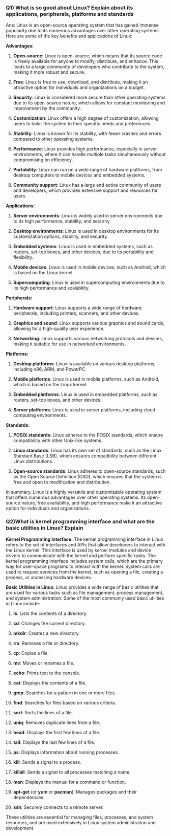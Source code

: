 ### Q1) What is so good about Linux? Explain about its applications, peripherals, platforms and standards

Ans:
Linux is an open-source operating system that has gained immense popularity due to its numerous advantages over other operating systems. Here are some of the key benefits and applications of Linux:

**Advantages:**

1. **Open-source**: Linux is open-source, which means that its source code is freely available for anyone to modify, distribute, and enhance. This leads to a large community of developers who contribute to the system, making it more robust and secure.

2. **Free**: Linux is free to use, download, and distribute, making it an attractive option for individuals and organizations on a budget.

3. **Security**: Linux is considered more secure than other operating systems due to its open-source nature, which allows for constant monitoring and improvement by the community.

4. **Customization**: Linux offers a high degree of customization, allowing users to tailor the system to their specific needs and preferences.

5. **Stability**: Linux is known for its stability, with fewer crashes and errors compared to other operating systems.

6. **Performance**: Linux provides high performance, especially in server environments, where it can handle multiple tasks simultaneously without compromising on efficiency.

7. **Portability**: Linux can run on a wide range of hardware platforms, from desktop computers to mobile devices and embedded systems.

8. **Community support**: Linux has a large and active community of users and developers, which provides extensive support and resources for users.

**Applications:**

1. **Server environments**: Linux is widely used in server environments due to its high performance, stability, and security.

2. **Desktop environments**: Linux is used in desktop environments for its customization options, stability, and security.

3. **Embedded systems**: Linux is used in embedded systems, such as routers, set-top boxes, and other devices, due to its portability and flexibility.

4. **Mobile devices**: Linux is used in mobile devices, such as Android, which is based on the Linux kernel.

5. **Supercomputing**: Linux is used in supercomputing environments due to its high performance and scalability.

**Peripherals:**

1. **Hardware support**: Linux supports a wide range of hardware peripherals, including printers, scanners, and other devices.

2. **Graphics and sound**: Linux supports various graphics and sound cards, allowing for a high-quality user experience.

3. **Networking**: Linux supports various networking protocols and devices, making it suitable for use in networked environments.

**Platforms:**

1. **Desktop platforms**: Linux is available on various desktop platforms, including x86, ARM, and PowerPC.

2. **Mobile platforms**: Linux is used in mobile platforms, such as Android, which is based on the Linux kernel.

3. **Embedded platforms**: Linux is used in embedded platforms, such as routers, set-top boxes, and other devices.

4. **Server platforms**: Linux is used in server platforms, including cloud computing environments.

**Standards:**

1. **POSIX standards**: Linux adheres to the POSIX standards, which ensure compatibility with other Unix-like systems.

2. **Linux standards**: Linux has its own set of standards, such as the Linux Standard Base (LSB), which ensures compatibility between different Linux distributions.

3. **Open-source standards**: Linux adheres to open-source standards, such as the Open Source Definition (OSD), which ensures that the system is free and open to modification and distribution.

In summary, Linux is a highly versatile and customizable operating system that offers numerous advantages over other operating systems. Its open-source nature, free availability, and high performance make it an attractive option for individuals and organizations.


### Q2)What is kernel programming interface and what are the basic utilities in Linux? Explain

**Kernel Programming Interface:**
The kernel programming interface in Linux refers to the set of interfaces and APIs that allow developers to interact with the Linux kernel. This interface is used by kernel modules and device drivers to communicate with the kernel and perform specific tasks. The kernel programming interface includes system calls, which are the primary way for user-space programs to interact with the kernel. System calls are used to request services from the kernel, such as opening a file, creating a process, or accessing hardware devices.

**Basic Utilities in Linux:**
Linux provides a wide range of basic utilities that are used for various tasks such as file management, process management, and system administration. Some of the most commonly used basic utilities in Linux include:

1. **ls**: Lists the contents of a directory.

2. **cd**: Changes the current directory.

3. **mkdir**: Creates a new directory.

4. **rm**: Removes a file or directory.

5. **cp**: Copies a file.

6. **mv**: Moves or renames a file.

7. **echo**: Prints text to the console.

8. **cat**: Displays the contents of a file.

9. **grep**: Searches for a pattern in one or more files.

10. **find**: Searches for files based on various criteria.

11. **sort**: Sorts the lines of a file.

12. **uniq**: Removes duplicate lines from a file.

13. **head**: Displays the first few lines of a file.

14. **tail**: Displays the last few lines of a file.

15. **ps**: Displays information about running processes.

16. **kill**: Sends a signal to a process.

17. **killall**: Sends a signal to all processes matching a name.

18. **man**: Displays the manual for a command or function.

19. **apt-get** (or **yum** or **pacman**): Manages packages and their dependencies.

20. **ssh**: Securely connects to a remote server.

These utilities are essential for managing files, processes, and system resources, and are used extensively in Linux system administration and development.
